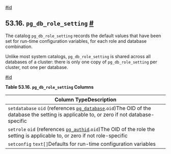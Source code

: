 [#id](#CATALOG-PG-DB-ROLE-SETTING)

## 53.16. `pg_db_role_setting` [#](#CATALOG-PG-DB-ROLE-SETTING)



The catalog `pg_db_role_setting` records the default values that have been set for run-time configuration variables, for each role and database combination.

Unlike most system catalogs, `pg_db_role_setting` is shared across all databases of a cluster: there is only one copy of `pg_db_role_setting` per cluster, not one per database.

[#id](#id-1.10.4.18.5)

**Table 53.16. `pg_db_role_setting` Columns**

| Column TypeDescription                                                                                                                                                 |
| ---------------------------------------------------------------------------------------------------------------------------------------------------------------------- |
| `setdatabase` `oid` (references [`pg_database`](catalog-pg-database).`oid`)The OID of the database the setting is applicable to, or zero if not database-specific |
| `setrole` `oid` (references [`pg_authid`](catalog-pg-authid).`oid`)The OID of the role the setting is applicable to, or zero if not role-specific                 |
| `setconfig` `text[]`Defaults for run-time configuration variables                                                                                                      |